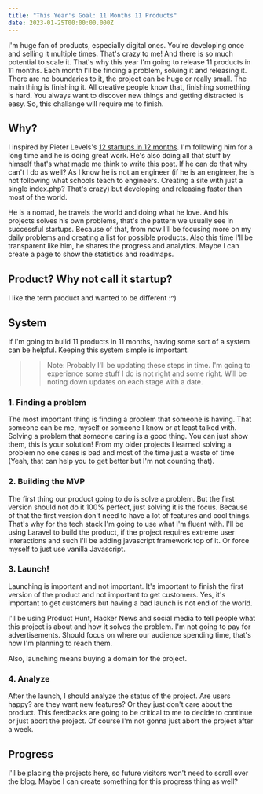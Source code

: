 ```yaml
---
title: "This Year's Goal: 11 Months 11 Products"
date: 2023-01-25T00:00:00.000Z
---
```


I'm huge fan of products, especially digital ones. You're developing once and selling it multiple times. That's crazy to me!
And there is so much potential to scale it. That's why this year I'm going to release 11 products in 11 months. Each month
I'll be finding a problem, solving it and releasing it. There are no boundaries to it, the project can be huge or really small.
The main thing is finishing it. All creative people know that, finishing something is hard. You always want to discover new things
and getting distracted is easy. So, this challange will require me to finish.

## Why?

I inspired by Pieter Levels's [12 startups in 12 months](https://levels.io/12-startups-12-months/). I'm following him for a long time
and he is doing great work. He's also doing all that stuff by himself that's what made me think to write this post. If he can do that
why can't I do as well? As I know he is not an engineer (if he is an engineer, he is not following what schools teach to engineers.
Creating a site with just a single index.php? That's crazy) but developing and releasing faster than most of the world.

He is a nomad, he travels the world and doing what he love. And his projects solves his own problems, that's the pattern we usually
see in successful startups. Because of that, from now I'll be focusing more on my daily problems and creating a list for possible
products. Also this time I'll be transparent like him, he shares the progress and analytics. Maybe I can create a page to show the
statistics and roadmaps.

## Product? Why not call it startup?

I like the term product and wanted to be different :^)

## System

If I'm going to build 11 products in 11 months, having some sort of a system can be helpful. Keeping this system
simple is important.

>> Note: Probably I'll be updating these steps in time. I'm going to experience some stuff I do is not right and some right.
>> Will be noting down updates on each stage with a date.

### 1. Finding a problem

The most important thing is finding a problem that someone is having. That someone can be me, myself or someone I know or at
least talked with. Solving a problem that someone caring is a good thing. You can just show them, this is your solution! From my
older projects I learned solving a problem no one cares is bad and most of the time just a waste of time (Yeah, that can help
you to get better but I'm not counting that).

### 2. Building the MVP

The first thing our product going to do is solve a problem. But the first version should not do it 100% perfect, just solving
it is the focus. Because of that the first version don't need to have a lot of features and cool things. That's why for the
tech stack I'm going to use what I'm fluent with. I'll be using Laravel to build the product, if the project requires extreme
user interactions and such I'll be adding javascript framework top of it. Or force myself to just use vanilla Javascript.

### 3. Launch!

Launching is important and not important. It's important to finish the first version of the product and not important to get
customers. Yes, it's important to get customers but having a bad launch is not end of the world.

I'll be using Product Hunt, Hacker News and social media to tell people what this project is about and how it solves the problem. I'm not going
to pay for advertisements. Should focus on where our audience spending time, that's how I'm planning to reach them.

Also, launching means buying a domain for the project.

### 4. Analyze

After the launch, I should analyze the status of the project. Are users happy? are they want new features? Or they just don't care
about the product. This feedbacks are going to be critical to me to decide to continue or just abort the project. Of course I'm not
gonna just abort the project after a week.

## Progress

I'll be placing the projects here, so future visitors won't need to scroll over the blog. Maybe I can create something for this
progress thing as well?
